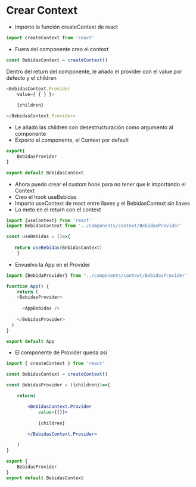 # Crear Context

- Importo la función createContext de react
~~~js
import createContext from 'react' 
~~~
- Fuera del componente creo el context
~~~js
const BebidasContext = createContext()
~~~
Dentro del return del componente, le añado el provider con el value por defecto y el children
~~~js
<BebidasContext.Provider
    value={ { } }>
    
    {children}

</BebidasContext.Provider>
~~~
- Le añado las children con desestructuración como argumento al componente
- Exporto el componente, el Context por default
~~~js
export{
    BebidasProvider
} 

export default BebidasContext
~~~
- Ahora puedo crear el custom hook para no tener que ir importando el Context
- Creo el hook useBebidas 
- Importo useContext de react entre llaves  y el BebidasContext sin llaves
- Lo meto en el return con el context
~~~js
import {useContext} from 'react'
import BebidasContext from '../components/context/BebidasProvider'

const useBebidas = ()=>{
    
   return useBebidas(BebidasContext)
    }
~~~
- Envuelvo la App en el Provider
~~~js
import {BebidaProvider} from "../components/context/BebidasProvider'

function App() {
    return (
    <BebidasProvider>
      
      <AppBebidas />
      
    </BebidasProvider>
  )
}

export default App
~~~
- El componente de Provider queda así
~~~jsx
import { createContext } from 'react'

const BebidasContext = createContext()

const BebidasProvider = ({children})=>{

    return(

        <BebidasContext.Provider
            value={{}}>
            
            {children}
        
        </BebidasContext.Provider>

    )
}

export {
    BebidasProvider
}
export default BebidasContext
~~~